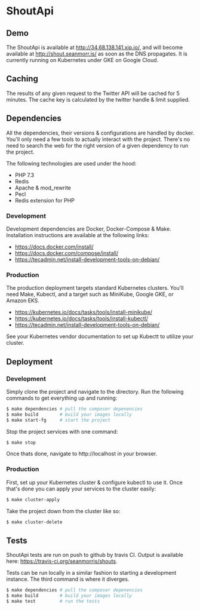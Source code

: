 # ShoutApi

## Demo

The ShoutApi is available at http://34.68.138.141.xip.io/, and will become available at http://shout.seanmorr.is/ as soon as the DNS propagates. It is currently running on Kubernetes under GKE on Google Cloud.

## Caching

The results of any given request to the Twitter API will be cached for 5 minutes. The cache key is calculated by the twitter handle & limit supplied.

## Dependencies

All the dependencies, their versions & configurations are handled by docker. You'll only need a few tools to actually interact with the project. There's no need to search the web for the right version of a given dependency to run the project.

The following technologies are used under the hood:

* PHP 7.3
* Redis
* Apache & mod_rewrite
* Pecl
* Redis extension for PHP

### Development

Development dependencies are Docker, Docker-Compose & Make. Installation instructions are available at the following links:

* https://docs.docker.com/install/
* https://docs.docker.com/compose/install/
* https://tecadmin.net/install-development-tools-on-debian/

### Production

The production deployment targets standard Kubernetes clusters. You'll need Make, Kubectl, and a target such as MiniKube, Google GKE, or Amazon EKS.

* https://kubernetes.io/docs/tasks/tools/install-minikube/
* https://kubernetes.io/docs/tasks/tools/install-kubectl/
* https://tecadmin.net/install-development-tools-on-debian/

See your Kubernetes vendor documentation to set up Kubectt to utilize your cluster.

## Deployment

### Development

Simply clone the project and navigate to the directory. Run the following commands to get everything up and running:

```bash
$ make dependencies # pull the composer depenencies
$ make build        # build your images locally
$ make start-fg     # start the project
```

Stop the project services with one command:

```bash
$ make stop
```

Once thats done, navigate to http://localhost in your browser.

### Production

First, set up your Kubernetes cluster & configure kubectl to use it. Once that's done you can apply your services to the cluster easily:

```bash
$ make cluster-apply
```

Take the project down from the cluster like so:


```bash
$ make cluster-delete
```

## Tests

ShoutApi tests are run on push to github by travis CI. Output is available here: https://travis-ci.org/seanmorris/shouts.

Tests can be run locally in a similar fashion to starting a development instance. The third command is where it diverges.

```bash
$ make dependencies # pull the composer depenencies
$ make build        # build your images locally
$ make test         # run the tests
```
